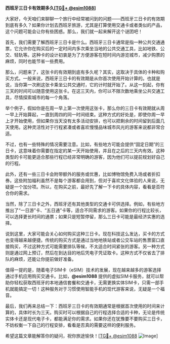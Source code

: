 **西班牙三日卡有效期多久[[TG💪+ @esim1088](https://t.me/s/esim1088)]**

大家好，今天咱们来聊聊一个旅行中经常被问到的问题——西班牙三日卡的有效期到底有多久？如果你计划去西班牙旅游，尤其是打算使用交通卡或者类似的产品，这个问题可能会让你有些困惑。那么，我们就一起来解开这个谜团吧！

首先，我们需要了解西班牙三日卡是什么。西班牙三日卡通常是指一种公共交通通票，它允许你在购买后的一定时间内多次乘坐当地的公共交通工具，比如地铁、公交、轻轨等。这种卡的设计初衷是为了方便游客在短时间内游览城市，减少购票的麻烦，同时也能节省一些费用。

那么，问题来了，这张卡的有效期到底有多久呢？其实，这取决于具体的卡种和购买方式。一般来说，西班牙三日卡的有效期是从你首次使用开始计算的。也就是说，当你第一次刷这张卡乘坐公共交通时，它的计时就开始了。从这一刻起，你有三天的时间可以随意使用这张卡。在这三天内，你可以不限次数地乘坐公共交通工具，尽情探索城市的每一个角落。

举个例子，假如你是在周一早上第一次使用这张卡，那么你的三日卡有效期就从周一早上开始算起，一直到周四的同一时间结束。这种方式的好处是，即使你周一早上才开始使用，但如果你当天没有太多活动安排，也可以把剩余的时间留到后面几天使用。这种灵活性对于行程紧凑或者喜欢慢慢品味城市风光的游客来说都非常合适。

不过，也有一些特殊的情况需要注意。比如，有些地方可能会提供“固定日期”的三日卡，这意味着你需要在指定的某一天开始使用，并且在之后的三天内有效。这种类型的卡可能更适合那些行程已经非常明确的游客，因为他们可以提前规划好自己的行程。

此外，还有一些三日卡会附带额外的服务或优惠，比如博物馆免费入场或者折扣券。这些附加福利虽然不是每个游客都会用到，但对于喜欢文化体验的人来说，无疑是一个加分项。所以，在购买之前，最好先了解一下卡的具体内容，看看是否符合你的需求。

当然，除了三日卡之外，西班牙还有其他类型的交通卡可供选择。例如，有些地方推出了“一日游”卡、“五日通”卡等，适合不同需求的游客。如果你的行程比较长，可以选择更长时间的通票；如果只是短暂停留，那么三日卡可能是最经济实惠的选择。

说到这里，大家可能会关心如何购买这种三日卡。现在科技这么发达，买卡的方式也变得越来越便捷。传统的购买方式是通过当地地铁站或者公交车站的售票窗口直接购买，不过这种方式可能需要排队等候，不太适合时间紧张的游客。另一种方式则是通过网上预订，然后在到达目的地后凭电子凭证取卡。这种方式不仅省去了排队的麻烦，还能让你提前做好准备。

值得一提的是，随着电子SIM卡（eSIM）技术的发展，现在越来越多的游客选择通过手机应用购买交通卡。比如，**@esim1088** 提供的虚拟SIM卡服务，就可以帮助你轻松获取西班牙的本地通信套餐和交通卡，无需更换实体SIM卡，只需一部手机就能搞定一切！这种服务对于习惯使用智能手机的现代游客来说，无疑是一个福音。

最后，我们再来总结一下：西班牙三日卡的有效期通常是根据首次使用的时间来计算的，具体时长为三天。购买时可以根据自己的行程选择合适的卡种，无论是传统实体卡还是现代电子卡，都能满足你的需求。如果你还在犹豫要不要购买三日卡，不妨权衡一下自己的行程安排，看看是否真的需要这样的便利服务。

希望这篇文章能解答你的疑问，祝你旅途愉快！[[TG💪+ @esim1088](https://t.me/s/esim1088) ![Image](https://i.postimg.cc/4NQfJmqS/Snipaste-2025-05-13-00-14-12.png)]
